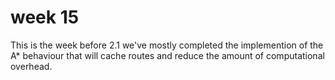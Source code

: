 
# week 15 

This is the week before 2.1
we've mostly completed the implemention of the A* behaviour that will cache routes and reduce the amount of computational overhead. 

